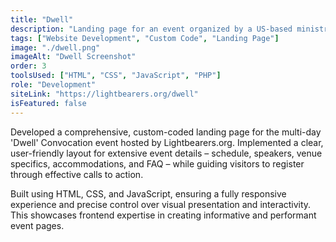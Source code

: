 ```yaml
---
title: "Dwell"
description: "Landing page for an event organized by a US-based ministry organization."
tags: ["Website Development", "Custom Code", "Landing Page"]
image: "./dwell.png"
imageAlt: "Dwell Screenshot"
order: 3
toolsUsed: ["HTML", "CSS", "JavaScript", "PHP"]
role: "Development"
siteLink: "https://lightbearers.org/dwell"
isFeatured: false
---
```


Developed a comprehensive, custom-coded landing page for the multi-day 'Dwell' Convocation event hosted by Lightbearers.org. Implemented a clear, user-friendly layout for extensive event details – schedule, speakers, venue specifics, accommodations, and FAQ – while guiding visitors to register through effective calls to action.

Built using HTML, CSS, and JavaScript, ensuring a fully responsive experience and precise control over visual presentation and interactivity. This showcases frontend expertise in creating informative and performant event pages.
